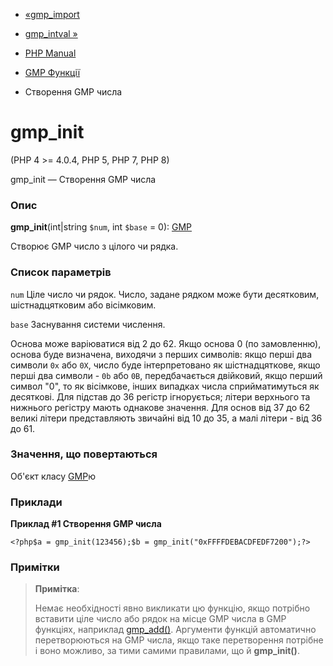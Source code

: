 - [«gmp_import](function.gmp-import.md)
- [gmp_intval »](function.gmp-intval.md)

- [PHP Manual](index.md)
- [GMP Функції](ref.gmp.md)
- Створення GMP числа

# gmp_init

(PHP 4 \>= 4.0.4, PHP 5, PHP 7, PHP 8)

gmp_init — Створення GMP числа

### Опис

**gmp_init**(int\|string `$num`, int `$base` = 0): [GMP](class.gmp.md)

Створює GMP число з цілого чи рядка.

### Список параметрів

`num`
Ціле число чи рядок. Число, задане рядком може бути десятковим,
шістнадцятковим або вісімковим.

`base`
Заснування системи числення.

Основа може варіюватися від 2 до 62. Якщо основа 0 (по
замовленню), основа буде визначена, виходячи з перших символів: якщо
перші два символи `0x` або `0X`, число буде інтерпретовано як
шістнадцяткове, якщо перші два символи - `0b` або `0B`,
передбачається двійковий, якщо перший символ "0", то як вісімкове,
інших випадках числа сприйматимуться як десяткові. Для
підстав до 36 регістр ігнорується; літери верхнього та нижнього регістру
мають однакове значення. Для основ від 37 до 62 великі літери
представляють звичайні від 10 до 35, а малі літери - від 36 до 61.

### Значення, що повертаються

Об'єкт класу [GMP](class.gmp.md)ю

### Приклади

**Приклад #1 Створення GMP числа**

` <?php$a = gmp_init(123456);$b = gmp_init("0xFFFFDEBACDFEDF7200");?> `

### Примітки

> **Примітка**:
>
> Немає необхідності явно викликати цю функцію, якщо потрібно вставити
> ціле число або рядок на місце GMP числа в GMP функціях, наприклад
> [gmp_add()](function.gmp-add.md). Аргументи функцій автоматично
> перетворюються на GMP числа, якщо таке перетворення потрібне і воно
> можливо, за тими самими правилами, що й **gmp_init()**.
